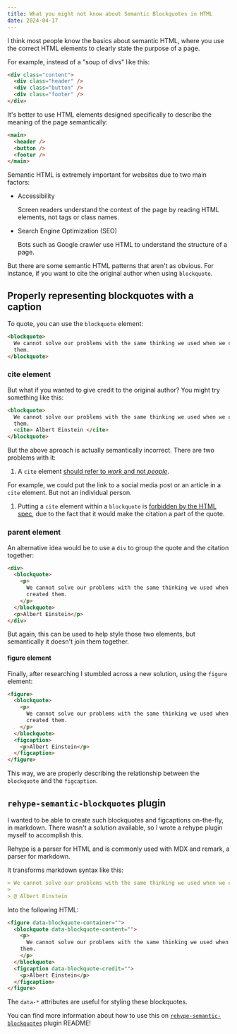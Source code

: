 ```yaml
---
title: What you might not know about Semantic Blockquotes in HTML
date: 2024-04-17
---
```


I think most people know the basics about semantic HTML, where you use the correct HTML elements to clearly state the purpose of a page.

For example, instead of a "soup of divs" like this:

```html
<div class="content">
  <div class="header" />
  <div class="button" />
  <div class="footer" />
</div>
```

It's better to use HTML elements designed specifically to describe the meaning of the page semantically:

```html
<main>
  <header />
  <button />
  <footer />
</main>
```

Semantic HTML is extremely important for websites due to two main factors:

- Accessibility

  Screen readers understand the context of the page by reading HTML elements, not tags or class names.

- Search Engine Optimization (SEO)

  Bots such as Google crawler use HTML to understand the structure of a page.

But there are some semantic HTML patterns that aren't as obvious. For instance, if you want to cite the original author when using `blockquote`.

## Properly representing blockquotes with a caption

To quote, you can use the `blockquote` element:

```html
<blockquote>
  We cannot solve our problems with the same thinking we used when we created
  them.
</blockquote>
```

### cite element

But what if you wanted to give credit to the original author? You might try something like this:

```html
<blockquote>
  We cannot solve our problems with the same thinking we used when we created
  them.
  <cite> Albert Einstein </cite>
</blockquote>
```

But the above aproach is actually semantically incorrect. There are two problems with it:

1. A `cite` element [should refer to _work_ and not _people_](https://developer.mozilla.org/en-US/docs/Web/HTML/Element/cite#usage_notes).

For example, we could put the link to a social media post or an article in a `cite` element. But not an individual person.

1. Putting a `cite` element within a `blockquote` is [forbidden by the HTML spec](https://www.w3.org/TR/html5-author/the-blockquote-element.html#the-blockquote-element), due to the fact that it would make the citation a part of the quote.

### parent element

An alternative idea would be to use a `div` to group the quote and the citation together:

```html
<div>
  <blockquote>
    <p>
      We cannot solve our problems with the same thinking we used when we
      created them.
    </p>
  </blockquote>
  <p>Albert Einstein</p>
</div>
```

But again, this can be used to help style those two elements, but semantically it doesn't join them together.

#### figure element

Finally, after researching I stumbled across a new solution, using the `figure` element:

```html
<figure>
  <blockquote>
    <p>
      We cannot solve our problems with the same thinking we used when we
      created them.
    </p>
  </blockquote>
  <figcaption>
    <p>Albert Einstein</p>
  </figcaption>
</figure>
```

This way, we are properly describing the relationship between the `blockquote` and the `figcaption`.

## `rehype-semantic-blockquotes` plugin

I wanted to be able to create such blockquotes and figcaptions on-the-fly, in markdown. There wasn't a solution available, so I wrote a rehype plugin myself to accomplish this.

Rehype is a parser for HTML and is commonly used with MDX and remark, a parser for markdown.

It transforms markdown syntax like this:

```md
> We cannot solve our problems with the same thinking we used when we created them.
>
> @ Albert Einstein
```

Into the following HTML:

```md
<figure data-blockquote-container="">
  <blockquote data-blockquote-content="">
    <p>
      We cannot solve our problems with the same thinking we used when we created
    them.
    </p>
  </blockquote>
  <figcaption data-blockquote-credit="">
    <p>Albert Einstein</p>
  </figcaption>
</figure>
```

The `data-*` attributes are useful for styling these blockquotes.

You can find more information about how to use this on [`rehype-semantic-blockquotes`](https://github.com/nikitarevenco/rehype-semantic-blockquotes) plugin README!

